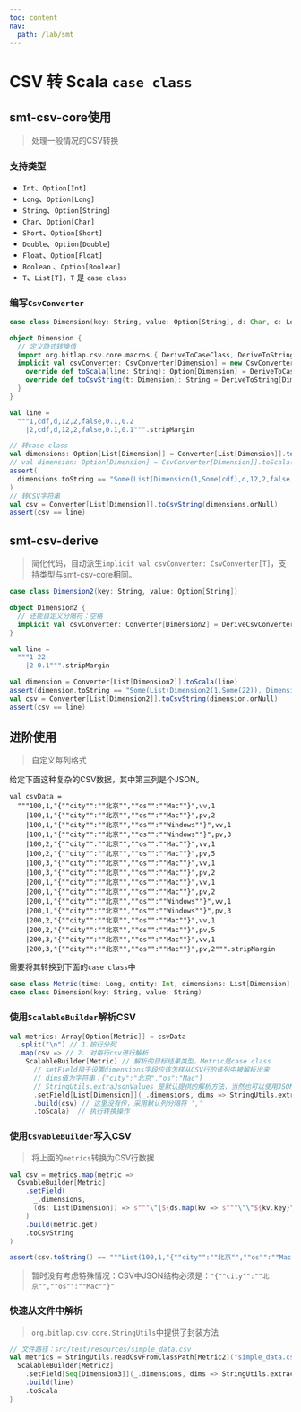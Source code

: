 ```yaml
---
toc: content
nav:
  path: /lab/smt
---
```


# CSV 转 Scala `case class`

## smt-csv-core使用

> 处理一般情况的CSV转换

### 支持类型

- `Int`、`Option[Int]`
- `Long`、`Option[Long]`
- `String`、`Option[String]`
- `Char`、`Option[Char]`
- `Short`、`Option[Short]`
- `Double`、`Option[Double]`
- `Float`、`Option[Float]`
- `Boolean` 、`Option[Boolean]`
- `T`、`List[T]`，`T` 是 `case class`

### 编写`CsvConverter`
```scala
case class Dimension(key: String, value: Option[String], d: Char, c: Long, e: Short, f: Boolean, g: Float, h: Double)

object Dimension {
  // 定义隐式转换值
  import org.bitlap.csv.core.macros.{ DeriveToCaseClass, DeriveToString }
  implicit val csvConverter: CsvConverter[Dimension] = new CsvConverter[Dimension] {
    override def toScala(line: String): Option[Dimension] = DeriveToCaseClass[Dimension](line, ",")
    override def toCsvString(t: Dimension): String = DeriveToString[Dimension](t)
  }
}

val line =
  """1,cdf,d,12,2,false,0.1,0.2
    |2,cdf,d,12,2,false,0.1,0.1""".stripMargin

// 转case class
val dimensions: Option[List[Dimension]] = Converter[List[Dimension]].toScala(line)
// val dimension: Option[Dimension] = CsvConverter[Dimension]].toScala(line) // 不会使用 \n 分割行，仅单行能用
assert(
  dimensions.toString == "Some(List(Dimension(1,Some(cdf),d,12,2,false,0.1,0.2), Dimension(2,Some(cdf),d,12,2,false,0.1,0.1)))"
)
// 转CSV字符串
val csv = Converter[List[Dimension]].toCsvString(dimensions.orNull)
assert(csv == line)
```

## smt-csv-derive

> 简化代码，自动派生`implicit val csvConverter: CsvConverter[T]`，支持类型与smt-csv-core相同。
```scala
case class Dimension2(key: String, value: Option[String])

object Dimension2 {
  // 还能自定义分隔符：空格
  implicit val csvConverter: Converter[Dimension2] = DeriveCsvConverter.gen[Dimension2](' ')
}

val line =
  """1 22
    |2 0.1""".stripMargin

val dimension = Converter[List[Dimension2]].toScala(line)
assert(dimension.toString == "Some(List(Dimension2(1,Some(22)), Dimension2(2,Some(0.1))))")
val csv = Converter[List[Dimension2]].toCsvString(dimension.orNull)
assert(csv == line)
```

## 进阶使用

> 自定义每列格式

给定下面这种复杂的CSV数据，其中第三列是个JSON。
```csv
val csvData =
  """100,1,"{""city"":""北京"",""os"":""Mac""}",vv,1
    |100,1,"{""city"":""北京"",""os"":""Mac""}",pv,2
    |100,1,"{""city"":""北京"",""os"":""Windows""}",vv,1
    |100,1,"{""city"":""北京"",""os"":""Windows""}",pv,3
    |100,2,"{""city"":""北京"",""os"":""Mac""}",vv,1
    |100,2,"{""city"":""北京"",""os"":""Mac""}",pv,5
    |100,3,"{""city"":""北京"",""os"":""Mac""}",vv,1
    |100,3,"{""city"":""北京"",""os"":""Mac""}",pv,2
    |200,1,"{""city"":""北京"",""os"":""Mac""}",vv,1
    |200,1,"{""city"":""北京"",""os"":""Mac""}",pv,2
    |200,1,"{""city"":""北京"",""os"":""Windows""}",vv,1
    |200,1,"{""city"":""北京"",""os"":""Windows""}",pv,3
    |200,2,"{""city"":""北京"",""os"":""Mac""}",vv,1
    |200,2,"{""city"":""北京"",""os"":""Mac""}",pv,5
    |200,3,"{""city"":""北京"",""os"":""Mac""}",vv,1
    |200,3,"{""city"":""北京"",""os"":""Mac""}",pv,2""".stripMargin
```

需要将其转换到下面的`case class`中
```scala
case class Metric(time: Long, entity: Int, dimensions: List[Dimension], metricName: String, metricValue: Int)
case class Dimension(key: String, value: String)
```

### 使用`ScalableBuilder`解析CSV

```scala
val metrics: Array[Option[Metric]] = csvData
  .split("\n") // 1.按行分列
  .map(csv => // 2. 对每行csv进行解析
    ScalableBuilder[Metric] // 解析的目标结果类型，Metric是case class
      // setField用于设置dimensions字段应该怎样从CSV行的该列中被解析出来
      // dims值为字符串：{"city":"北京","os":"Mac"}
      // StringUtils.extraJsonValues 是默认提供的解析方法，当然也可以使用JSON，但是为了不依赖任何第三方库，我选择由用户指定如何解析，也更加灵活
      .setField[List[Dimension]](_.dimensions, dims => StringUtils.extraJsonValues[Dimension](dims)((k, v) => Dimension(k, v)))
      .build(csv) // 这里没有传，采用默认列分隔符 ','
      .toScala)  // 执行转换操作
```

### 使用`CsvableBuilder`写入CSV

> 将上面的`metrics`转换为CSV行数据

```scala
val csv = metrics.map(metric =>
  CsvableBuilder[Metric]
    .setField(
      _.dimensions,
      (ds: List[Dimension]) => s"""\"{${ds.map(kv => s"""\"\"${kv.key}\"\":\"\"${kv.value}\"\"""").mkString(",")}\\}\""""
    )
    .build(metric.get)
    .toCsvString
)

assert(csv.toString() == """List(100,1,"{""city"":""北京"",""os"":""Mac""\}",vv,1, 100,1,"{""city"":""北京"",""os"":""Mac""\}",pv,2, 100,1,"{""city"":""北京"",""os"":""Windows""\}",vv,1, 100,1,"{""city"":""北京"",""os"":""Windows""\}",pv,3, 100,2,"{""city"":""北京"",""os"":""Mac""\}",vv,1, 100,2,"{""city"":""北京"",""os"":""Mac""\}",pv,5, 100,3,"{""city"":""北京"",""os"":""Mac""\}",vv,1, 100,3,"{""city"":""北京"",""os"":""Mac""\}",pv,2, 200,1,"{""city"":""北京"",""os"":""Mac""\}",vv,1, 200,1,"{""city"":""北京"",""os"":""Mac""\}",pv,2, 200,1,"{""city"":""北京"",""os"":""Windows""\}",vv,1, 200,1,"{""city"":""北京"",""os"":""Windows""\}",pv,3, 200,2,"{""city"":""北京"",""os"":""Mac""\}",vv,1, 200,2,"{""city"":""北京"",""os"":""Mac""\}",pv,5, 200,3,"{""city"":""北京"",""os"":""Mac""\}",vv,1, 200,3,"{""city"":""北京"",""os"":""Mac""\}",pv,2)""")
```

> 暂时没有考虑特殊情况：CSV中JSON结构必须是：`"{""city"":""北京"",""os"":""Mac""}"`

### 快速从文件中解析

> `org.bitlap.csv.core.StringUtils`中提供了封装方法

```scala
// 文件路径：src/test/resources/simple_data.csv
val metrics = StringUtils.readCsvFromClassPath[Metric2]("simple_data.csv") { line =>
  ScalableBuilder[Metric2]
    .setField[Seq[Dimension3]](_.dimensions, dims => StringUtils.extractJsonValues[Dimension3](dims)((k, v) => Dimension3(k, v))
    .build(line)
    .toScala
}
```
